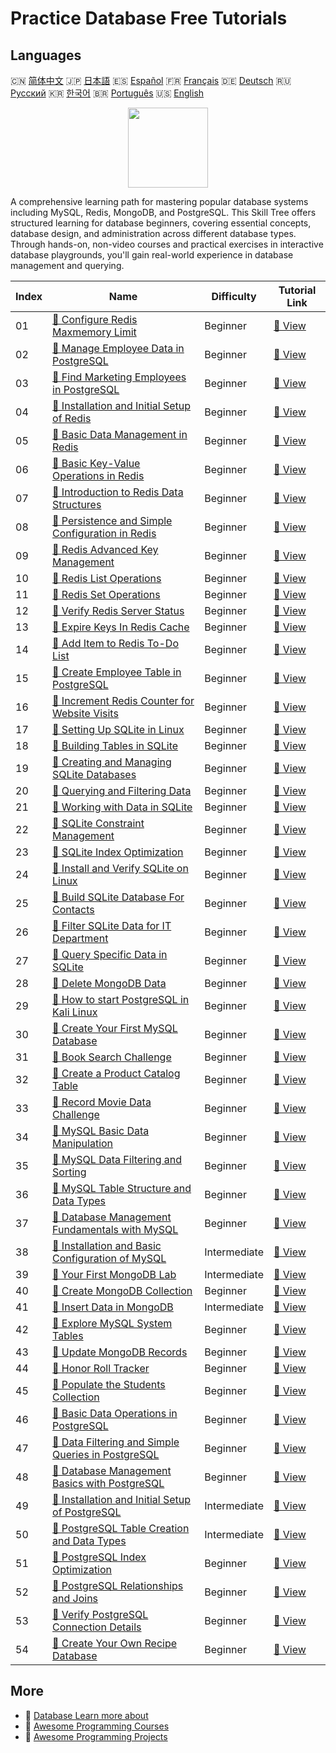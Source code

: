 # Practice Database Free Tutorials

## Languages

🇨🇳 [简体中文](README_zh.md) 🇯🇵 [日本語](README_ja.md) 🇪🇸 [Español](README_es.md) 🇫🇷 [Français](README_fr.md) 🇩🇪 [Deutsch](README_de.md) 🇷🇺 [Русский](README_ru.md) 🇰🇷 [한국어](README_ko.md) 🇧🇷 [Português](README_pt.md) 🇺🇸 [English](README.md) 

<div align="center">
<img width="128px" src="https://file.labex.io/path/S2s0kYPxCISr.png">
</div>

A comprehensive learning path for mastering popular database systems including MySQL, Redis, MongoDB, and PostgreSQL. This Skill Tree offers structured learning for database beginners, covering essential concepts, database design, and administration across different database types. Through hands-on, non-video courses and practical exercises in interactive database playgrounds, you'll gain real-world experience in database management and querying.

|   Index | Name                                                                                                                                               | Difficulty   | Tutorial Link                                                                                           |
|---------|----------------------------------------------------------------------------------------------------------------------------------------------------|--------------|---------------------------------------------------------------------------------------------------------|
|      01 | [📖 Configure Redis Maxmemory Limit](https://labex.io/tutorials/redis-configure-redis-maxmemory-limit-552162)                                      | Beginner     | [🔗 View](https://labex.io/tutorials/redis-configure-redis-maxmemory-limit-552162)                      |
|      02 | [📖 Manage Employee Data in PostgreSQL](https://labex.io/tutorials/postgresql-manage-employee-data-in-postgresql-551130)                           | Beginner     | [🔗 View](https://labex.io/tutorials/postgresql-manage-employee-data-in-postgresql-551130)              |
|      03 | [📖 Find Marketing Employees in PostgreSQL](https://labex.io/tutorials/postgresql-find-marketing-employees-in-postgresql-551146)                   | Beginner     | [🔗 View](https://labex.io/tutorials/postgresql-find-marketing-employees-in-postgresql-551146)          |
|      04 | [📖 Installation and Initial Setup of Redis](https://labex.io/tutorials/redis-installation-and-initial-setup-of-redis-552075)                      | Beginner     | [🔗 View](https://labex.io/tutorials/redis-installation-and-initial-setup-of-redis-552075)              |
|      05 | [📖 Basic Data Management in Redis](https://labex.io/tutorials/redis-basic-data-management-in-redis-552076)                                        | Beginner     | [🔗 View](https://labex.io/tutorials/redis-basic-data-management-in-redis-552076)                       |
|      06 | [📖 Basic Key-Value Operations in Redis](https://labex.io/tutorials/redis-basic-key-value-operations-in-redis-552077)                              | Beginner     | [🔗 View](https://labex.io/tutorials/redis-basic-key-value-operations-in-redis-552077)                  |
|      07 | [📖 Introduction to Redis Data Structures](https://labex.io/tutorials/redis-introduction-to-redis-data-structures-552078)                          | Beginner     | [🔗 View](https://labex.io/tutorials/redis-introduction-to-redis-data-structures-552078)                |
|      08 | [📖 Persistence and Simple Configuration in Redis](https://labex.io/tutorials/redis-persistence-and-simple-configuration-in-redis-552079)          | Beginner     | [🔗 View](https://labex.io/tutorials/redis-persistence-and-simple-configuration-in-redis-552079)        |
|      09 | [📖 Redis Advanced Key Management](https://labex.io/tutorials/redis-redis-advanced-key-management-552094)                                          | Beginner     | [🔗 View](https://labex.io/tutorials/redis-redis-advanced-key-management-552094)                        |
|      10 | [📖 Redis List Operations](https://labex.io/tutorials/redis-redis-list-operations-552098)                                                          | Beginner     | [🔗 View](https://labex.io/tutorials/redis-redis-list-operations-552098)                                |
|      11 | [📖 Redis Set Operations](https://labex.io/tutorials/redis-redis-set-operations-552104)                                                            | Beginner     | [🔗 View](https://labex.io/tutorials/redis-redis-set-operations-552104)                                 |
|      12 | [📖 Verify Redis Server Status](https://labex.io/tutorials/redis-verify-redis-server-status-552152)                                                | Beginner     | [🔗 View](https://labex.io/tutorials/redis-verify-redis-server-status-552152)                           |
|      13 | [📖 Expire Keys In Redis Cache](https://labex.io/tutorials/redis-expire-keys-in-redis-cache-552156)                                                | Beginner     | [🔗 View](https://labex.io/tutorials/redis-expire-keys-in-redis-cache-552156)                           |
|      14 | [📖 Add Item to Redis To-Do List](https://labex.io/tutorials/redis-add-item-to-redis-to-do-list-552161)                                            | Beginner     | [🔗 View](https://labex.io/tutorials/redis-add-item-to-redis-to-do-list-552161)                         |
|      15 | [📖 Create Employee Table in PostgreSQL](https://labex.io/tutorials/postgresql-create-employee-table-in-postgresql-551115)                         | Beginner     | [🔗 View](https://labex.io/tutorials/postgresql-create-employee-table-in-postgresql-551115)             |
|      16 | [📖 Increment Redis Counter for Website Visits](https://labex.io/tutorials/redis-increment-redis-counter-for-website-visits-552163)                | Beginner     | [🔗 View](https://labex.io/tutorials/redis-increment-redis-counter-for-website-visits-552163)           |
|      17 | [📖 Setting Up SQLite in Linux](https://labex.io/tutorials/sqlite-setting-up-sqlite-in-linux-552335)                                               | Beginner     | [🔗 View](https://labex.io/tutorials/sqlite-setting-up-sqlite-in-linux-552335)                          |
|      18 | [📖 Building Tables in SQLite](https://labex.io/tutorials/sqlite-building-tables-in-sqlite-552336)                                                 | Beginner     | [🔗 View](https://labex.io/tutorials/sqlite-building-tables-in-sqlite-552336)                           |
|      19 | [📖 Creating and Managing SQLite Databases](https://labex.io/tutorials/sqlite-creating-and-managing-sqlite-databases-552337)                       | Beginner     | [🔗 View](https://labex.io/tutorials/sqlite-creating-and-managing-sqlite-databases-552337)              |
|      20 | [📖 Querying and Filtering Data](https://labex.io/tutorials/sqlite-querying-and-filtering-data-552338)                                             | Beginner     | [🔗 View](https://labex.io/tutorials/sqlite-querying-and-filtering-data-552338)                         |
|      21 | [📖 Working with Data in SQLite](https://labex.io/tutorials/sqlite-working-with-data-in-sqlite-552340)                                             | Beginner     | [🔗 View](https://labex.io/tutorials/sqlite-working-with-data-in-sqlite-552340)                         |
|      22 | [📖 SQLite Constraint Management](https://labex.io/tutorials/sqlite-sqlite-constraint-management-552545)                                           | Beginner     | [🔗 View](https://labex.io/tutorials/sqlite-sqlite-constraint-management-552545)                        |
|      23 | [📖 SQLite Index Optimization](https://labex.io/tutorials/sqlite-sqlite-index-optimization-552552)                                                 | Beginner     | [🔗 View](https://labex.io/tutorials/sqlite-sqlite-index-optimization-552552)                           |
|      24 | [📖 Install and Verify SQLite on Linux](https://labex.io/tutorials/sqlite-install-and-verify-sqlite-on-linux-552579)                               | Beginner     | [🔗 View](https://labex.io/tutorials/sqlite-install-and-verify-sqlite-on-linux-552579)                  |
|      25 | [📖 Build SQLite Database For Contacts](https://labex.io/tutorials/sqlite-build-sqlite-database-for-contacts-552582)                               | Beginner     | [🔗 View](https://labex.io/tutorials/sqlite-build-sqlite-database-for-contacts-552582)                  |
|      26 | [📖 Filter SQLite Data for IT Department](https://labex.io/tutorials/sqlite-filter-sqlite-data-for-it-department-552585)                           | Beginner     | [🔗 View](https://labex.io/tutorials/sqlite-filter-sqlite-data-for-it-department-552585)                |
|      27 | [📖 Query Specific Data in SQLite](https://labex.io/tutorials/sqlite-query-specific-data-in-sqlite-552586)                                         | Beginner     | [🔗 View](https://labex.io/tutorials/sqlite-query-specific-data-in-sqlite-552586)                       |
|      28 | [📖 Delete MongoDB Data](https://labex.io/tutorials/mongodb-delete-mongodb-data-420822)                                                            | Beginner     | [🔗 View](https://labex.io/tutorials/mongodb-delete-mongodb-data-420822)                                |
|      29 | [📖 How to start PostgreSQL in Kali Linux](https://labex.io/tutorials/kali-how-to-start-postgresql-in-kali-linux-417476)                           | Beginner     | [🔗 View](https://labex.io/tutorials/kali-how-to-start-postgresql-in-kali-linux-417476)                 |
|      30 | [📖 Create Your First MySQL Database](https://labex.io/tutorials/mysql-create-your-first-mysql-database-418265)                                    | Beginner     | [🔗 View](https://labex.io/tutorials/mysql-create-your-first-mysql-database-418265)                     |
|      31 | [📖 Book Search Challenge](https://labex.io/tutorials/mysql-book-search-challenge-418297)                                                          | Beginner     | [🔗 View](https://labex.io/tutorials/mysql-book-search-challenge-418297)                                |
|      32 | [📖 Create a Product Catalog Table](https://labex.io/tutorials/mysql-create-a-product-catalog-table-418298)                                        | Beginner     | [🔗 View](https://labex.io/tutorials/mysql-create-a-product-catalog-table-418298)                       |
|      33 | [📖 Record Movie Data Challenge](https://labex.io/tutorials/mysql-record-movie-data-challenge-418302)                                              | Beginner     | [🔗 View](https://labex.io/tutorials/mysql-record-movie-data-challenge-418302)                          |
|      34 | [📖 MySQL Basic Data Manipulation](https://labex.io/tutorials/sql-mysql-basic-data-manipulation-418303)                                            | Beginner     | [🔗 View](https://labex.io/tutorials/sql-mysql-basic-data-manipulation-418303)                          |
|      35 | [📖 MySQL Data Filtering and Sorting](https://labex.io/tutorials/mysql-mysql-data-filtering-and-sorting-418305)                                    | Beginner     | [🔗 View](https://labex.io/tutorials/mysql-mysql-data-filtering-and-sorting-418305)                     |
|      36 | [📖 MySQL Table Structure and Data Types](https://labex.io/tutorials/mysql-mysql-table-structure-and-data-types-418307)                            | Beginner     | [🔗 View](https://labex.io/tutorials/mysql-mysql-table-structure-and-data-types-418307)                 |
|      37 | [📖 Database Management Fundamentals with MySQL](https://labex.io/tutorials/mysql-database-management-fundamentals-with-mysql-418414)              | Beginner     | [🔗 View](https://labex.io/tutorials/mysql-database-management-fundamentals-with-mysql-418414)          |
|      38 | [📖 Installation and Basic Configuration of MySQL](https://labex.io/tutorials/mysql-installation-and-basic-configuration-of-mysql-418415)          | Intermediate | [🔗 View](https://labex.io/tutorials/mysql-installation-and-basic-configuration-of-mysql-418415)        |
|      39 | [📖 Your First MongoDB Lab](https://labex.io/tutorials/mongodb-your-first-mongodb-lab-420660)                                                      | Intermediate | [🔗 View](https://labex.io/tutorials/mongodb-your-first-mongodb-lab-420660)                             |
|      40 | [📖 Create MongoDB Collection](https://labex.io/tutorials/mongodb-create-mongodb-collection-420695)                                                | Beginner     | [🔗 View](https://labex.io/tutorials/mongodb-create-mongodb-collection-420695)                          |
|      41 | [📖 Insert Data in MongoDB](https://labex.io/tutorials/mongodb-insert-data-in-mongodb-420696)                                                      | Intermediate | [🔗 View](https://labex.io/tutorials/mongodb-insert-data-in-mongodb-420696)                             |
|      42 | [📖 Explore MySQL System Tables](https://labex.io/tutorials/mysql-explore-mysql-system-tables-391702)                                              | Beginner     | [🔗 View](https://labex.io/tutorials/mysql-explore-mysql-system-tables-391702)                          |
|      43 | [📖 Update MongoDB Records](https://labex.io/tutorials/mongodb-update-mongodb-records-420823)                                                      | Beginner     | [🔗 View](https://labex.io/tutorials/mongodb-update-mongodb-records-420823)                             |
|      44 | [📖 Honor Roll Tracker](https://labex.io/tutorials/mongodb-honor-roll-tracker-425476)                                                              | Beginner     | [🔗 View](https://labex.io/tutorials/mongodb-honor-roll-tracker-425476)                                 |
|      45 | [📖 Populate the Students Collection](https://labex.io/tutorials/mongodb-populate-the-students-collection-425481)                                  | Beginner     | [🔗 View](https://labex.io/tutorials/mongodb-populate-the-students-collection-425481)                   |
|      46 | [📖 Basic Data Operations in PostgreSQL](https://labex.io/tutorials/postgresql-basic-data-operations-in-postgresql-550897)                         | Beginner     | [🔗 View](https://labex.io/tutorials/postgresql-basic-data-operations-in-postgresql-550897)             |
|      47 | [📖 Data Filtering and Simple Queries in PostgreSQL](https://labex.io/tutorials/postgresql-data-filtering-and-simple-queries-in-postgresql-550898) | Beginner     | [🔗 View](https://labex.io/tutorials/postgresql-data-filtering-and-simple-queries-in-postgresql-550898) |
|      48 | [📖 Database Management Basics with PostgreSQL](https://labex.io/tutorials/postgresql-database-management-basics-with-postgresql-550899)           | Beginner     | [🔗 View](https://labex.io/tutorials/postgresql-database-management-basics-with-postgresql-550899)      |
|      49 | [📖 Installation and Initial Setup of PostgreSQL](https://labex.io/tutorials/postgresql-installation-and-initial-setup-of-postgresql-550900)       | Intermediate | [🔗 View](https://labex.io/tutorials/postgresql-installation-and-initial-setup-of-postgresql-550900)    |
|      50 | [📖 PostgreSQL Table Creation and Data Types](https://labex.io/tutorials/postgresql-postgresql-table-creation-and-data-types-550901)               | Intermediate | [🔗 View](https://labex.io/tutorials/postgresql-postgresql-table-creation-and-data-types-550901)        |
|      51 | [📖 PostgreSQL Index Optimization](https://labex.io/tutorials/postgresql-data-filtering-and-simple-queries-in-postgresql-550955)                   | Beginner     | [🔗 View](https://labex.io/tutorials/postgresql-data-filtering-and-simple-queries-in-postgresql-550955) |
|      52 | [📖 PostgreSQL Relationships and Joins](https://labex.io/tutorials/postgresql-postgresql-relationships-and-joins-550959)                           | Beginner     | [🔗 View](https://labex.io/tutorials/postgresql-postgresql-relationships-and-joins-550959)              |
|      53 | [📖 Verify PostgreSQL Connection Details](https://labex.io/tutorials/postgresql-verify-postgresql-connection-details-551083)                       | Beginner     | [🔗 View](https://labex.io/tutorials/postgresql-verify-postgresql-connection-details-551083)            |
|      54 | [📖 Create Your Own Recipe Database](https://labex.io/tutorials/postgresql-create-your-own-recipe-database-551100)                                 | Beginner     | [🔗 View](https://labex.io/tutorials/postgresql-create-your-own-recipe-database-551100)                 |

## More

- 🔗 [Database Learn more about](https://labex.io/skilltrees/database)
- 🔗 [Awesome Programming Courses](https://github.com/labex-labs/awesome-programming-courses)
- 🔗 [Awesome Programming Projects](https://github.com/labex-labs/awesome-programming-projects)

